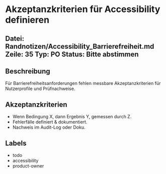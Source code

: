 # Akzeptanzkriterien für Accessibility definieren
Datei: Randnotizen/Accessibility_Barrierefreiheit.md
Zeile: 35
Typ: PO
Status: Bitte abstimmen
---

## Beschreibung
Für Barrierefreiheitsanforderungen fehlen messbare Akzeptanzkriterien für Nutzerprofile und Prüfnachweise.

## Akzeptanzkriterien
- Wenn Bedingung X, dann Ergebnis Y, gemessen durch Z.
- Fehlerfälle definiert & dokumentiert.
- Nachweis im Audit-Log oder Doku.

## Labels
- todo
- accessibility
- product-owner
